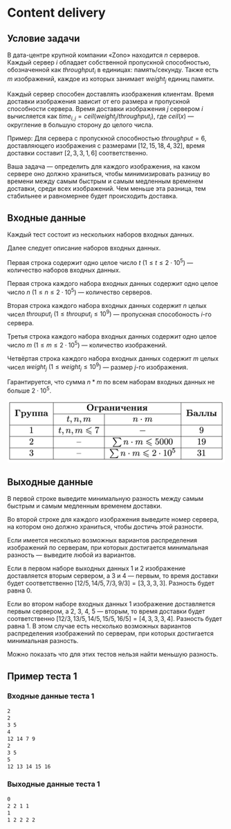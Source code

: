 # Content delivery

## Условие задачи

В дата-центре крупной компании «Zono» находится $n$ серверов. Каждый сервер $i$ обладает собственной пропускной способностью, обозначенной как $throughput_i$ в единицах: память/секунду. Также есть $m$ изображений, каждое из которых занимает $weight_j$ единиц памяти.

Каждый сервер способен доставлять изображения клиентам. Время доставки изображения зависит от его размера и пропускной способности сервера. Время доставки изображения $j$ сервером $i$ вычисляется как $time_{i,j} = ceil(weight_j / throughput_i)$, где $ceil(x)$ — округление в большую сторону до целого числа.

Пример:
Для сервера с пропускной способностью $throughput = 6$, доставляющего изображения с размерами $[12, 15, 18, 4, 32]$, время доставки составит $[2, 3, 3, 1, 6]$ соответственно.

Ваша задача — определить для каждого изображения, на каком сервере оно должно храниться, чтобы минимизировать разницу во времени между самым быстрым и самым медленным временем доставки, среди всех изображений. Чем меньше эта разница, тем стабильнее и равномернее будет происходить доставка.

## Входные данные

Каждый тест состоит из нескольких наборов входных данных.

Далее следует описание наборов входных данных.

Первая строка содержит одно целое число $t$ $(1 \le t \le 2\cdot 10^5)$ — количество наборов входных данных.

Первая строка каждого набора входных данных содержит одно целое число $n$ $(1 \le n \le 2\cdot 10^5)$ — количество серверов.

Вторая строка каждого набора входных данных содержит $n$ целых чисел $throuput_i$ $(1 \le throuput_i \le 10^9)$ — пропускная способоность $i$-го сервера.

Третья строка каждого набора входных данных содержит одно целое число $m$ $(1 \le m \le 2\cdot 10^5)$ — количество изображений.

Четвёртая строка каждого набора входных данных содержит $m$ целых чисел $weight_j$ $(1 \le weight_j \le 10^9)$ — размер $j$-го изображения.

Гарантируется, что сумма $n * m$ по всем наборам входных данных не больше $2\cdot 10^5$.

![Гарантируется, что сумма $n * m$ по всем наборам входных данных не больше $2\cdot 10^5$.](image.png)

## Выходные данные

В первой строке выведите минимальную разность между самым быстрым и самым медленным временем доставки.

Во второй строке для каждого изображения выведите номер сервера, на котором оно должно храниться, чтобы достичь этой разности.

Если имеется несколько возможных вариантов распределения изображений по серверам, при которых достигается минимальная разность — выведите любой из вариантов.

Если в первом наборе выходных данных 1 и 2 изображение доставляется вторым сервером, а 3 и 4 — первым, то время доставки будет соответственно $[12 / 5, 14 / 5, 7 / 3, 9 / 3] = [3, 3, 3, 3]$. Разность будет равна $0$.

Если во втором наборе входных данных 1 изображение доставляется первым сервером, а 2, 3, 4, 5 — вторым, то время доставки будет соответственно $[12 / 3, 13 / 5, 14 / 5, 15 / 5, 16 / 5] = [4, 3, 3, 3, 4]$. Разность будет равна $1$.
В этом случае есть несколько возможных вариантов распределения изображений по серверам, при которых достигается минимальная разность.

Можно показать что для этих тестов нельзя найти меньшую разность.

## Пример теста 1

### Входные данные теста 1

```text
2
2
3 5
4
12 14 7 9
2
3 5
5
12 13 14 15 16
```

### Выходные данные теста 1

```text
0
2 2 1 1 
1
1 2 2 2 2 
```

